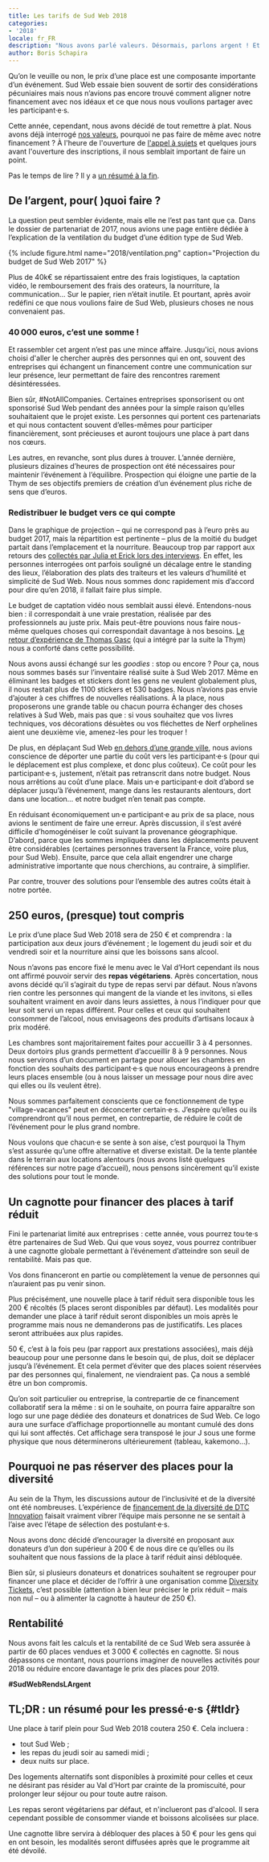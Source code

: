 ```yaml
---
title: Les tarifs de Sud Web 2018
categories:
- '2018'
locale: fr_FR
description: "Nous avons parlé valeurs. Désormais, parlons argent ! Et si nous alignions notre financement avec nos objectifs ?"
author: Boris Schapira
---
```


Qu’on le veuille ou non, le prix d’une place est une composante importante d’un événement. Sud Web essaie bien souvent de sortir des considérations pécuniaires mais nous n’avions pas encore trouvé comment aligner notre financement avec nos idéaux et ce que nous nous voulions partager avec les participant·e·s.

Cette année, cependant, nous avons décidé de tout remettre à plat. Nous avons déjà interrogé [nos valeurs](/blog/2018/un-we-pour-mieux-faire-ensemble/), pourquoi ne pas faire de même avec notre financement ? À l'heure de l'ouverture de [l'appel à sujets](https://sudweb.fr/2018/appel-a-sujets/) et quelques jours avant l'ouverture des inscriptions, il nous semblait important de faire un point.

Pas le temps de lire ? Il y a [un résumé à la fin](#tldr).

## De l’argent, pour( )quoi faire ?

La question peut sembler évidente, mais elle ne l’est pas tant que ça. Dans le dossier de partenariat de 2017, nous avions une page entière dédiée à l’explication de la ventilation du budget d’une édition type de Sud Web.

{% include figure.html name="2018/ventilation.png" caption="Projection du budget de Sud Web 2017" %}

Plus de 40k€ se répartissaient entre des frais logistiques, la captation vidéo, le remboursement des frais des orateurs, la nourriture, la communication… Sur le papier, rien n’était inutile. Et pourtant, après avoir redéfini ce que nous voulions faire de Sud Web, plusieurs choses ne nous convenaient pas.

### 40&#8239;000 euros, c’est une somme ! 

Et rassembler cet argent n’est pas une mince affaire. Jusqu'ici, nous avions choisi d'aller le chercher auprès des personnes qui en ont, souvent des entreprises qui échangent un financement contre une communication sur leur présence, leur permettant de faire des rencontres rarement désintéressées.

Bien sûr, #NotAllCompanies. Certaines entreprises sponsorisent ou ont sponsorisé Sud  Web pendant des années pour la simple raison qu’elles souhaitaient que le projet existe. Les personnes qui portent ces partenariats et qui nous contactent souvent d’elles-mêmes pour participer financièrement, sont précieuses et auront toujours une place à part dans nos cœurs.

Les autres, en revanche, sont plus dures à trouver. L’année dernière, plusieurs dizaines d’heures de prospection ont été nécessaires pour maintenir l’événement à l’équilibre. Prospection qui éloigne une partie de la Thym de ses objectifs premiers de création d’un événement plus riche de sens que d’euros.

### Redistribuer le budget vers ce qui compte

Dans le graphique de projection – qui ne correspond pas à l’euro près au budget 2017, mais la répartition est pertinente – plus de la moitié du budget partait dans l’emplacement et la nourriture. Beaucoup trop par rapport aux retours des [collectés par Julia et Erick lors des interviews](https://sudweb.fr/blog/2018/ratatiner-les-croyances-pour-sublimer-les-valeurs/). En effet, les personnes interrogées ont parfois souligné un décalage entre le standing des lieux, l’élaboration des plats des traiteurs et les valeurs d’humilité et simplicité de Sud Web. Nous nous sommes donc rapidement mis d’accord pour dire qu’en 2018, il fallait faire plus simple.

Le budget de captation vidéo nous semblait aussi élevé. Entendons-nous bien : il correspondait à une vraie prestation, réalisée par des professionnels au juste prix. Mais peut-être pouvions nous faire nous-même quelques choses qui correspondait davantage à nos besoins. [Le retour d’expérience de Thomas Gasc](https://methylbro.fr/aventure/filmer-un-meetup-avec-des-smartphones/) (qui a intégré par la suite la Thym) nous a conforté dans cette possibilité.

Nous avons aussi échangé sur les *goodies* : stop ou encore ? Pour ça, nous nous sommes basés sur l’inventaire réalisé suite à Sud Web 2017. Même en éliminant les badges et stickers dont les gens ne veulent globalement plus, il nous restait plus de 1100 stickers et 530 badges. Nous n’avions pas envie d’ajouter à ces chiffres de nouvelles réalisations. À la place, nous proposerons une grande table ou chacun pourra échanger des choses relatives à Sud Web, mais pas que : si vous souhaitez que vos livres techniques, vos décorations désuètes ou vos fléchettes de Nerf orphelines aient une deuxième vie, amenez-les pour les troquer !

De plus, en déplaçant Sud Web [en dehors d’une grande ville](https://sudweb.fr/blog/2018/un-lieu-plutot-qu-une-ville/), nous avions conscience de déporter une partie du coût vers les participant·e·s (pour qui le déplacement est plus complexe, et donc plus coûteux). Ce coût pour les participant·e·s, justement, n’était pas retranscrit dans notre budget. Nous nous arrêtions au coût d’une place. Mais un·e participant·e doit d’abord se déplacer jusqu’à l’événement, mange dans les restaurants alentours, dort dans une location… et notre budget n’en tenait pas compte.

En réduisant économiquement un·e participant·e au prix de sa place, nous avions le sentiment de faire une erreur. Après discussion, il s’est avéré difficile d’homogénéiser le coût suivant la provenance géographique. D’abord, parce que les sommes impliquées dans les déplacements peuvent être considérables (certaines personnes traversent la France, voire plus, pour Sud Web). Ensuite, parce que cela allait engendrer une charge administrative importante que nous cherchions, au contraire, à simplifier.

Par contre, trouver des solutions pour l’ensemble des autres coûts était à notre portée.

## 250 euros, (presque) tout compris

Le prix d’une place Sud Web 2018 sera de 250 € et comprendra : la participation aux deux jours d’événement ; le logement du jeudi soir et du vendredi soir et la nourriture ainsi que les boissons sans alcool.

Nous n’avons pas encore fixé le menu avec le Val d’Hort cependant ils nous ont affirmé pouvoir servir des **repas végétariens**. Après concertation, nous avons décidé qu’il s’agirait du type de repas servi par défaut. Nous n’avons rien contre les personnes qui mangent de la viande et les invitons, si elles souhaitent vraiment en avoir dans leurs assiettes, à nous l’indiquer pour que leur soit servi un repas différent. Pour celles et ceux qui souhaitent consommer de l’alcool, nous envisageons des produits d’artisans locaux à prix modéré.

Les chambres sont majoritairement faites pour accueillir 3 à 4 personnes. Deux dortoirs plus grands permettent d’accueillir 8 à 9 personnes. Nous nous servirons d’un document en partage pour allouer les chambres en fonction des souhaits des participant·e·s que nous encourageons à prendre leurs places ensemble (ou à nous laisser un message pour nous dire avec qui elles ou ils veulent être).

Nous sommes parfaitement conscients que ce fonctionnement de type "village-vacances" peut en déconcerter certain·e·s. J’espère qu’elles ou ils comprendront qu’il nous permet, en contrepartie, de réduire le coût de l’événement pour le plus grand nombre. 

Nous voulons que chacun·e se sente à son aise, c’est pourquoi la Thym s’est assurée qu’une offre alternative et diverse existait. De la tente plantée dans le terrain aux locations alentours (nous avons listé quelques références sur notre page d’accueil), nous pensons sincèrement qu’il existe des solutions pour tout le monde.

## Un cagnotte pour financer des places à tarif réduit

Fini le partenariat limité aux entreprises : cette année, vous pourrez tou·te·s être partenaires de Sud Web. Qui que vous soyez, vous pourrez contribuer à une cagnotte globale permettant à l’événement d’atteindre son seuil de rentabilité. Mais pas que.

Vos dons financeront en partie ou complètement la venue de personnes qui n’auraient pas pu venir sinon.

Plus précisément, une nouvelle place à tarif réduit sera disponible tous les 200 € récoltés (5 places seront disponibles par défaut). Les modalités pour demander une place à tarif réduit seront disponibles un mois après le programme mais nous ne demanderons pas de justificatifs. Les places seront attribuées aux plus rapides.

50 €, c’est à la fois peu (par rapport aux prestations associées), mais déjà beaucoup pour une personne dans le besoin qui, de plus, doit se déplacer jusqu’à l’événement. Et cela permet d’éviter que des places soient réservées par des personnes qui, finalement, ne viendraient pas. Ça nous a semblé être un bon compromis.

Qu’on soit particulier ou entreprise, la contrepartie de ce financement collaboratif sera la même : si on le souhaite, on pourra faire apparaître son logo sur une page dédiée des donateurs et donatrices de Sud Web. Ce logo aura une surface d’affichage proportionnelle au montant cumulé des dons qui lui sont affectés. Cet affichage sera transposé le jour J sous une forme physique que nous déterminerons ultérieurement (tableau, kakemono…).

## Pourquoi ne pas réserver des places pour la diversité

Au sein de la Thym, les discussions autour de l’inclusivité et de la diversité ont été nombreuses. L’expérience de [financement de la diversité de DTC Innovation](https://dtc-innovation.org/writings/2017/sponsoring-diversite) faisait vraiment vibrer l’équipe mais personne ne se sentait à l’aise avec l’étape de sélection des postulant·e·s.

Nous avons donc décidé d’encourager la diversité en proposant aux donateurs d’un don supérieur à 200 € de nous dire ce qu’elles ou ils souhaitent que nous fassions de la place à tarif réduit ainsi débloquée.

Bien sûr, si plusieurs donateurs et donatrices souhaitent se regrouper pour financer une place et décider de l’offrir à une organisation comme [Diversity Tickets](https://diversitytickets.org/), c’est possible (attention à bien leur préciser le prix réduit – mais non nul – ou à alimenter la cagnotte à hauteur de 250 €).

## Rentabilité

Nous avons fait les calculs et la rentabilité de ce Sud Web sera assurée à partir de 60 places vendues et 3&#8239;000 € collectés en cagnotte. Si nous dépassons ce montant, nous pourrions imaginer de nouvelles activités pour 2018 ou réduire encore davantage le prix des places pour 2019. 

**#SudWebRendsLArgent**

## TL;DR : un résumé pour les pressé·e·s {#tldr}

Une place à tarif plein pour Sud Web 2018 coutera 250 €. Cela incluera :

* tout Sud Web ;
* les repas du jeudi soir au samedi midi ;
* deux nuits sur place.

Des logements alternatifs sont disponibles à proximité pour celles et ceux ne désirant pas résider au Val d'Hort par crainte de la promiscuité, pour prolonger leur séjour ou pour toute autre raison.

Les repas seront végétariens par défaut, et n'inclueront pas d'alcool. Il sera cependant possible de consommer viande et boissons alcolisées sur place.

Une cagnotte libre servira à débloquer des places à 50 € pour les gens qui en ont besoin, les modalités seront diffusées après que le programme ait été dévoilé.

